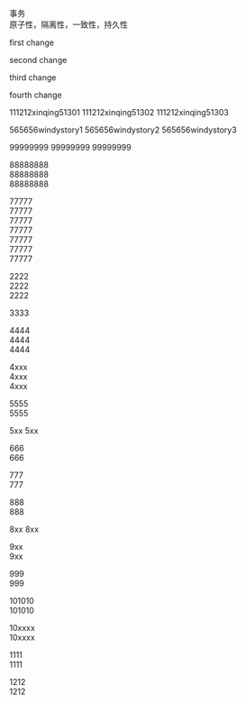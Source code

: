 事务  
原子性，隔离性，一致性，持久性

first change

second change

third change

fourth change

111212xinqing51301
111212xinqing51302
111212xinqing51303

565656windystory1
565656windystory2
565656windystory3

99999999
99999999
99999999


88888888  
88888888  
88888888  


77777  
77777  
77777  
77777  
77777  
77777  
77777  

2222  
2222  
2222  

3333  

4444  
4444  
4444  

4xxx  
4xxx  
4xxx  

5555  
5555  

5xx
5xx

666  
666  

777  
777  

888  
888  

8xx
8xx

9xx  
9xx  

999  
999  

101010  
101010  

10xxxx  
10xxxx  

1111  
1111  

1212  
1212  